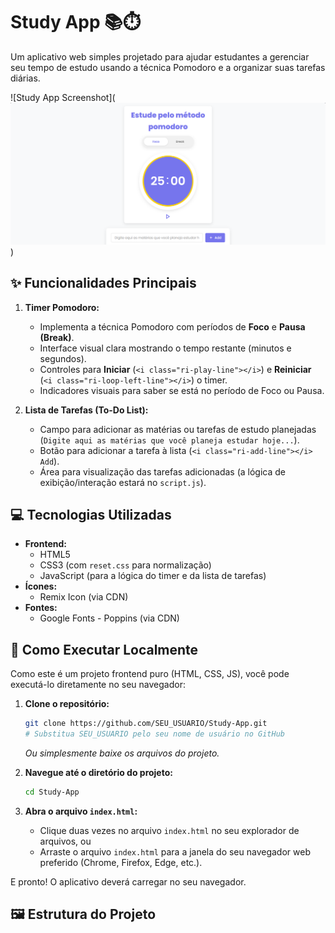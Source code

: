 # Study App 📚⏱️

Um aplicativo web simples projetado para ajudar estudantes a gerenciar seu tempo de estudo usando a técnica Pomodoro e a organizar suas tarefas diárias.

![Study App Screenshot](![imagem da interface do aplicativo](/src/image/image.png))

## ✨ Funcionalidades Principais

1.  **Timer Pomodoro:**
    *   Implementa a técnica Pomodoro com períodos de **Foco** e **Pausa (Break)**.
    *   Interface visual clara mostrando o tempo restante (minutos e segundos).
    *   Controles para **Iniciar** (`<i class="ri-play-line"></i>`) e **Reiniciar** (`<i class="ri-loop-left-line"></i>`) o timer.
    *   Indicadores visuais para saber se está no período de Foco ou Pausa.

2.  **Lista de Tarefas (To-Do List):**
    *   Campo para adicionar as matérias ou tarefas de estudo planejadas (`Digite aqui as matérias que você planeja estudar hoje...`).
    *   Botão para adicionar a tarefa à lista (`<i class="ri-add-line"></i> Add`).
    *   Área para visualização das tarefas adicionadas (a lógica de exibição/interação estará no `script.js`).

## 💻 Tecnologias Utilizadas

*   **Frontend:**
    *   HTML5
    *   CSS3 (com `reset.css` para normalização)
    *   JavaScript (para a lógica do timer e da lista de tarefas)
*   **Ícones:**
    *   Remix Icon (via CDN)
*   **Fontes:**
    *   Google Fonts - Poppins (via CDN)

## 🚀 Como Executar Localmente

Como este é um projeto frontend puro (HTML, CSS, JS), você pode executá-lo diretamente no seu navegador:

1.  **Clone o repositório:**
    ```bash
    git clone https://github.com/SEU_USUARIO/Study-App.git
    # Substitua SEU_USUARIO pelo seu nome de usuário no GitHub
    ```
    *Ou simplesmente baixe os arquivos do projeto.*

2.  **Navegue até o diretório do projeto:**
    ```bash
    cd Study-App
    ```

3.  **Abra o arquivo `index.html`:**
    *   Clique duas vezes no arquivo `index.html` no seu explorador de arquivos, ou
    *   Arraste o arquivo `index.html` para a janela do seu navegador web preferido (Chrome, Firefox, Edge, etc.).

E pronto! O aplicativo deverá carregar no seu navegador.

## 🖼️ Estrutura do Projeto

